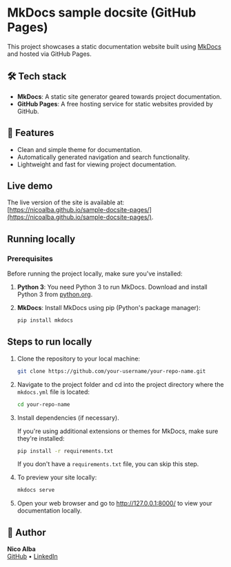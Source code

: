 # MkDocs sample docsite (GitHub Pages)

This project showcases a static documentation website built using [MkDocs](https://mkdocs.org/) and hosted via GitHub Pages.

## 🛠 Tech stack

- **MkDocs**: A static site generator geared towards project documentation.
- **GitHub Pages**: A free hosting service for static websites provided by GitHub.

## 🚀 Features

- Clean and simple theme for documentation.
- Automatically generated navigation and search functionality.
- Lightweight and fast for viewing project documentation.

## Live demo

The live version of the site is available at: [https://nicoalba.github.io/sample-docsite-pages/](https://nicoalba.github.io/sample-docsite-pages/).

## Running locally

### Prerequisites

Before running the project locally, make sure you've installed:

1. **Python 3**: You need Python 3 to run MkDocs. Download and install Python 3 from [python.org](https://www.python.org/downloads/).
2. **MkDocs**: Install MkDocs using pip (Python's package manager):
    
    ```bash
    pip install mkdocs
    ```

## Steps to run locally

1. Clone the repository to your local machine:
    
    ```bash
    git clone https://github.com/your-username/your-repo-name.git
    ```

2. Navigate to the project folder and cd into the project directory where the `mkdocs.yml` file is located:

    ```bash
    cd your-repo-name
    ```

3. Install dependencies (if necessary).

    If you're using additional extensions or themes for MkDocs, make sure they're installed:

    ```bash
    pip install -r requirements.txt
    ```

    If you don't have a `requirements.txt` file, you can skip this step.

4. To preview your site locally:

    ```bash
    mkdocs serve
    ```

5. Open your web browser and go to http://127.0.0.1:8000/ to view your documentation locally.

## 👤 Author

**Nico Alba**  
[GitHub](https://github.com/nicoalba) • [LinkedIn](https://linkedin.com/in/nicoalba)